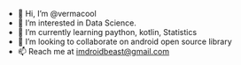 - 👋 Hi, I’m @vermacool
- 👀 I’m interested in Data Science.
- 🌱 I’m currently learning paython, kotlin, Statistics
- 💞️ I’m looking to collaborate on android open source library
- 📫 Reach me at imdroidbeast@gmail.com

<!---
vermacool/vermacool is a ✨ special ✨ repository because its `README.md` (this file) appears on your GitHub profile.
You can click the Preview link to take a look at your changes.
--->
